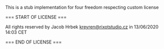 This is a stub implementation for four freedom respecting custom license

=== START OF LICENSE ===

All rights reserved by Jacob Hrbek <kreyren@rixotstudio.cz> in 13/06/2020 14:03 CET

=== END OF LICENSE ===

